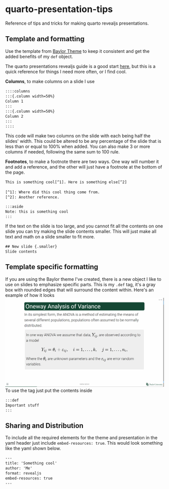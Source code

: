 # quarto-presentation-tips
Reference of tips and tricks for making quarto revealjs presentations.

## Template and formatting
Use the template from [Baylor Theme](https://github.com/nathenbyford/baylor_theme) to keep it consistent and get the added benefits of my `def` object.

The quarto presentations revealjs guide is a good start [here](https://quarto.org/docs/presentations/revealjs/), but this is a quick reference for things I need more often, or I find cool.

**Columns**, to make columns on a slide I use 
```{java}
::::columns
:::{.column width=50%}
Column 1
:::
:::{.column width=50%}
Column 2
:::
::::
```
This code will make two columns on the slide with each being half the slides' width. This could be altered to be any percentage of the slide that is less than or equal to 100% when added. You can also make 3 or more columns if needed, following the same sum to 100 rule.

**Footnotes**, to make a footnote there are two ways. One way will number it and add a reference, and the other will just have a footnote at the bottom of the page.

```
This is something cool[^1]. Here is something else[^2]

[^1]: Where did this cool thing come from.
[^2]: Another reference.
```

```
:::aside
Note: this is something cool
:::
```


If the text on the slide is too large, and you cannot fit all the contents on one slide you can try making the slide contents smaller. This will just make all text and math on a slide smaller to fit more.
```
## New slide {.smaller}
Slide contents
```

## Template specific formatting
If you are using the Baylor theme I've created, there is a new object I like to use on slides to emphasize specific parts. This is my `.def` tag, it's a gray box with rounded edges that will surround the content within. Here's an example of how it looks ![](def.png)
To use the tag just put the contents inside
```
:::def
Important stuff
:::
```

## Sharing and Distribution

To include all the required elements for the theme and presentation in the yaml header just include `embed-resources: true`. This would look something like the yaml shown below.

```
---
title: 'Something cool'
author: 'Me'
format: revealjs
embed-resources: true
---
```